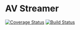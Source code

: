 AV Streamer
===========

[![Coverage Status](https://coveralls.io/repos/leesdolphin/avstreamer/badge.png?branch=master)](https://coveralls.io/r/leesdolphin/avstreamer?branch=master)
[![Build Status](https://travis-ci.org/leesdolphin/avstreamer.svg?branch=master)](https://travis-ci.org/leesdolphin/avstreamer)

